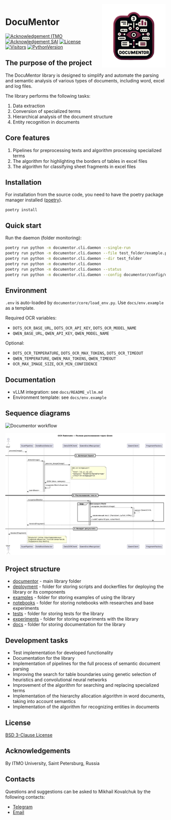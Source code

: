 <div style="float: right; width: 200px; height: 200px;">
  <img src="images/logo.png" width="200" alt="tmp-logo">
</div>

# DocuMentor


[![Acknowledgement ITMO](https://raw.githubusercontent.com/aimclub/open-source-ops/master/badges/ITMO_badge.svg)](https://itmo.ru/)
[![Acknowledgement SAI](https://raw.githubusercontent.com/aimclub/open-source-ops/master/badges/SAI_badge.svg)](https://sai.itmo.ru/)
[![License](https://img.shields.io/badge/License-BSD%203--Clause-blue.svg)](https://opensource.org/licenses/BSD-3-Clause)
[![Visitors](https://api.visitorbadge.io/api/combined?path=https%3A%2F%2Fgithub.com%2FIndustrial-AI-Research-Lab%2Fdocumentor&countColor=%23263759&style=plastic&labelStyle=lower)](https://visitorbadge.io/status?path=https%3A%2F%2Fgithub.com%2FIndustrial-AI-Research-Lab%2Fdocumentor)
[![PythonVersion](https://img.shields.io/badge/python_3.10-passing-success)](https://img.shields.io/badge/python_3.10-passing-success)                                                                                                                                                                                  


## The purpose of the project

The DocuMentor library is designed to simplify and automate the parsing and semantic analysis of various types of 
documents, including word, excel and log files.

The library performs the following tasks:
1. Data extraction
2. Conversion of specialized terms
3. Hierarchical analysis of the document structure
4. Entity recognition in documents

## Core features

1. Pipelines for preprocessing texts and algorithm processing specialized terms
2. The algorithm for highlighting the borders of tables in excel files
3. The algorithm for classifying sheet fragments in excel files

## Installation

For installation from the source code, you need to have the poetry package manager installed ([poetry](https://github.com/python-poetry/install.python-poetry.org)).
```shell
poetry install
```


## Quick start

Run the daemon (folder monitoring):
```bash
poetry run python -m documentor.cli.daemon --single-run
poetry run python -m documentor.cli.daemon --file test_folder/example.pdf
poetry run python -m documentor.cli.daemon --dir test_folder
poetry run python -m documentor.cli.daemon
poetry run python -m documentor.cli.daemon --status
poetry run python -m documentor.cli.daemon --config documentor/config/daemon_config.json
```

## Environment

`.env` is auto-loaded by `documentor/core/load_env.py`. Use `docs/env.example` as a template.

Required OCR variables:
- `DOTS_OCR_BASE_URL`, `DOTS_OCR_API_KEY`, `DOTS_OCR_MODEL_NAME`
- `QWEN_BASE_URL`, `QWEN_API_KEY`, `QWEN_MODEL_NAME`

Optional:
- `DOTS_OCR_TEMPERATURE`, `DOTS_OCR_MAX_TOKENS`, `DOTS_OCR_TIMEOUT`
- `QWEN_TEMPERATURE`, `QWEN_MAX_TOKENS`, `QWEN_TIMEOUT`
- `OCR_MAX_IMAGE_SIZE`, `OCR_MIN_CONFIDENCE`

## Documentation

- vLLM integration: see `docs/README_vllm.md`
- Environment template: see `docs/env.example`

## Sequence diagrams

![Documentor workflow](Sequence_Diagram_Documentor.png)

![OCR pipeline](Sequence_Diagram_OCR.png)

 
## Project structure

- [documentor](documentor/README.md) - main library folder
- [deployment](deployment/README.md) - folder for storing scripts and dockerfiles for deploying the library or its components
- [examples](examples/README.md) - folder for storing examples of using the library
- [notebooks](notebooks/README.md) - folder for storing notebooks with researches and base experiments
- [tests](tests/README.md) - folder for storing tests for the library
- [experiments](experiments/README.md) - folder for storing experiments with the library
- [docs](docs/README.md) - folder for storing documentation for the library


## Development tasks

- Test implementation for developed functionality
- Documentation for the library
- Implementation of pipelines for the full process of semantic document parsing
- Improving the search for table boundaries using genetic selection of heuristics and convolutional neural networks
- Improvement of the algorithm for searching and replacing specialized terms
- Implementation of the hierarchy allocation algorithm in word documents, taking into account semantics
- Implementation of the algorithm for recognizing entities in documents

## License

[BSD 3-Clause License](LICENSE.md)

## Acknowledgements

By ITMO University, Saint Petersburg, Russia 

## Contacts

Questions and suggestions can be asked to Mikhail Kovalchuk by the following contacts:
- [Telegram](https://t.me/hungry_muskrat)
- [Email](mailto:mkovalchuk@itmo.ru) 
